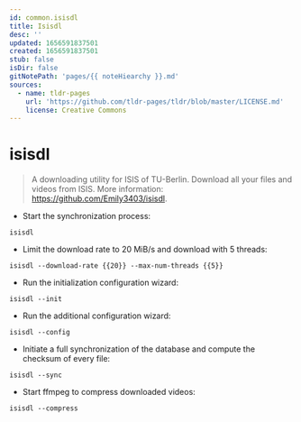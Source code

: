 ```yaml
---
id: common.isisdl
title: Isisdl
desc: ''
updated: 1656591837501
created: 1656591837501
stub: false
isDir: false
gitNotePath: 'pages/{{ noteHiearchy }}.md'
sources:
  - name: tldr-pages
    url: 'https://github.com/tldr-pages/tldr/blob/master/LICENSE.md'
    license: Creative Commons
---
```

# isisdl

> A downloading utility for ISIS of TU-Berlin. Download all your files and videos from ISIS.
> More information: <https://github.com/Emily3403/isisdl>.

- Start the synchronization process:

`isisdl`

- Limit the download rate to 20 MiB/s and download with 5 threads:

`isisdl --download-rate {{20}} --max-num-threads {{5}}`

- Run the initialization configuration wizard:

`isisdl --init`

- Run the additional configuration wizard:

`isisdl --config`

- Initiate a full synchronization of the database and compute the checksum of every file:

`isisdl --sync`

- Start ffmpeg to compress downloaded videos:

`isisdl --compress`

